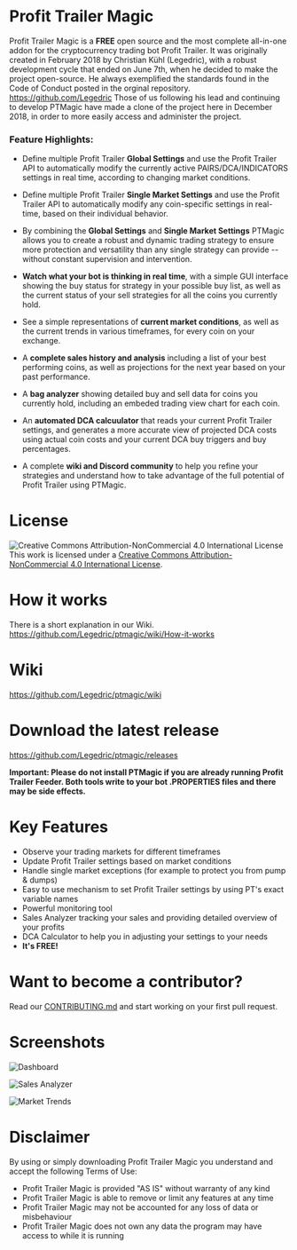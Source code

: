 # Profit Trailer Magic
Profit Trailer Magic is a **FREE** open source and the most complete all-in-one addon for the cryptocurrency trading bot Profit Trailer.  It was originally created in February 2018 by Christian Kühl (Legedric), with a robust development cycle that ended on June 7th, when he decided to make the project open-source.  He always exemplified the standards found in the Code of Conduct posted in the orginal repository.  https://github.com/Legedric  Those of us following his lead and continuing to develop PTMagic have made a clone of the project here in December 2018, in order to more easily access and administer the project.

### Feature Highlights:
- Define multiple Profit Trailer **Global Settings** and use the Profit Trailer API to automatically modify the currently active PAIRS/DCA/INDICATORS settings in real time, according to changing market conditions.

- Define multiple Profit Trailer **Single Market Settings** and use the Profit Trailer API to automatically modify any coin-specific settings in real-time, based on their individual behavior.  

- By combining the **Global Settings** and **Single Market Settings** PTMagic allows you to create a robust and dynamic trading strategy to ensure more protection and versatility than any single strategy can provide -- without constant supervision and intervention.

- **Watch what your bot is thinking in real time**, with a simple GUI interface showing the buy status for strategy in your possible buy list, as well as the current status of your sell strategies for all the coins you currently hold.

- See a simple representations of **current market conditions**, as well as the current trends in various timeframes, for every coin on your exchange.

- A **complete sales history and analysis** including a list of your best performing coins, as well as projections for the next year based on your past performance.

- A **bag analyzer** showing detailed buy and sell data for coins you currently hold, including an embeded trading view chart for each coin.

- An **automated DCA calcuulator** that reads your current Profit Trailer settings, and generates a more accurate view of projected DCA costs using actual coin costs and your current DCA buy triggers and buy percentages.

- A complete **wiki and Discord community** to help you refine your strategies and understand how to take advantage of the full potential of Profit Trailer using PTMagic.

# License
![Creative Commons Attribution-NonCommercial 4.0 International License](https://i.creativecommons.org/l/by-nc/4.0/88x31.png)  
This work is licensed under a [Creative Commons Attribution-NonCommercial 4.0 International License](http://creativecommons.org/licenses/by-nc/4.0/).

# How it works
There is a short explanation in our Wiki.  
https://github.com/Legedric/ptmagic/wiki/How-it-works

# Wiki
https://github.com/Legedric/ptmagic/wiki

# Download the latest release
https://github.com/Legedric/ptmagic/releases

**Important: Please do not install PTMagic if you are already running Profit Trailer Feeder. Both tools write to your bot .PROPERTIES files and there may be side effects.**

# Key Features
- Observe your trading markets for different timeframes
- Update Profit Trailer settings based on market conditions
- Handle single market exceptions (for example to protect you from pump & dumps)
- Easy to use mechanism to set Profit Trailer settings by using PT's exact variable names
- Powerful monitoring tool
- Sales Analyzer tracking your sales and providing detailed overview of your profits
- DCA Calculator to help you in adjusting your settings to your needs
- **It's FREE!**

# Want to become a contributor?
Read our [CONTRIBUTING.md](https://github.com/Legedric/ptmagic/blob/master/CONTRIBUTING.md) and start working on your first pull request.

# Screenshots
![Dashboard](http://www.profit-trailer-magic.com/assets/img-temp/mockups/dashboard.png)

![Sales Analyzer](http://www.profit-trailer-magic.com/assets/img-temp/mockups/salesanalyzer.png)

![Market Trends](http://www.profit-trailer-magic.com/assets/img-temp/mockups/markettrends.png)

# Disclaimer
By using or simply downloading Profit Trailer Magic you understand and accept the following Terms of Use:  

- Profit Trailer Magic is provided "AS IS" without warranty of any kind
- Profit Trailer Magic is able to remove or limit any features at any time
- Profit Trailer Magic may not be accounted for any loss of data or misbehaviour
- Profit Trailer Magic does not own any data the program may have access to while it is running 
